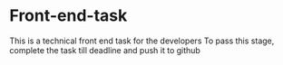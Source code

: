 # Front-end-task
This is a technical front end task for the developers 
To pass this stage, complete the task till deadline and push it to github

